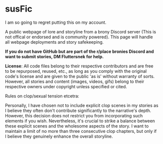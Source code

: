 # susFic

I am so going to regret putting this on my account.

A public webpage of lore and storyline from a brony Discord server (This is not offical or endorsed and is community powered). This page will handle all webpage deployments and story safekeeping.

**If you do not have GitHub but are part of the r/place bronies Discord and want to submit stories, DM Fluttersnek for help.**

**License**: All code files belong to their respective contributors and are free to be repurposed, reused, etc., as long as you comply with the original code's license and are given to the public 'as is' without warranty of sorts. However, all stories and content (images, videos, gifs) belong to their respective owners under copyright unless specified or cited.


Rules on clop/sexual tension etcetra:

Personally, I have chosen not to include explicit clop scenes in my stories as I believe they often don't contribute significantly to the narrative's depth. However, this decision does not restrict you from incorporating such elements if you wish. Nevertheless, it's crucial to strike a balance between these explicit scenes and the wholesome aspects of the story. I want to maintain a limit of no more than three consecutive clop chapters, but only if I believe they genuinely enhance the overall storyline.